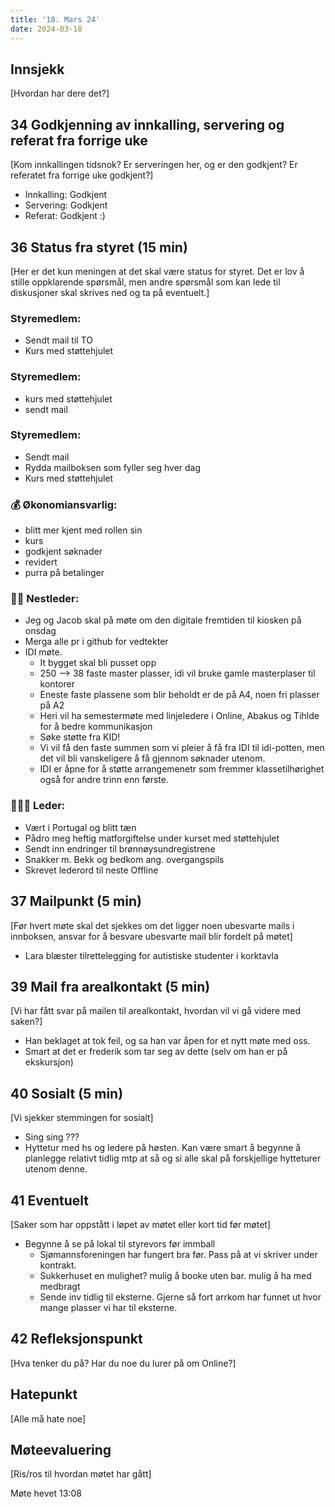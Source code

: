 ```yaml
---
title: '18. Mars 24'
date: 2024-03-18
---
```


## Innsjekk

[Hvordan har dere det?]

## 34 Godkjenning av innkalling, servering og referat fra forrige uke

[Kom innkallingen tidsnok? Er serveringen her, og er den godkjent? Er referatet fra forrige uke godkjent?]

- Innkalling: Godkjent
- Servering: Godkjent
- Referat: Godkjent :)

## 36 Status fra styret (15 min)

[Her er det kun meningen at det skal være status for styret. Det er lov å stille oppklarende spørsmål, men andre spørsmål som kan lede til diskusjoner skal skrives ned og ta på eventuelt.]

### Styremedlem:

- Sendt mail til TO
- Kurs med støttehjulet

### Styremedlem:

- kurs med støttehjulet
- sendt mail

### Styremedlem:

- Sendt mail
- Rydda mailboksen som fyller seg hver dag
- Kurs med støttehjulet

### **💰** Økonomiansvarlig:

- blitt mer kjent med rollen sin
- kurs
- godkjent søknader
- revidert
- purra på betalinger

### 👨🏼 Nestleder:

- Jeg og Jacob skal på møte om den digitale fremtiden til kiosken på onsdag
- Merga alle pr i github for vedtekter
- IDI møte. 
    - It bygget skal bli pusset opp
    - 250 --> 38 faste master plasser, idi vil bruke gamle masterplaser til kontorer 
    - Eneste faste plassene som blir beholdt er de på A4, noen fri plasser på A2
    - Heri vil ha semestermøte med linjeledere i Online, Abakus og Tihlde for å bedre kommunikasjon
    - Søke støtte fra KID!
    - Vi vil få den faste summen som vi pleier å få fra IDI til idi-potten, men det vil bli vanskeligere å få gjennom søknader utenom.
    - IDI er åpne for å støtte arrangemenetr som fremmer klassetilhørighet også for andre trinn enn første.

### 🧔🏼‍♂️ Leder:

- Vært i Portugal og blitt tæn
- Pådro meg heftig matforgiftelse under kurset med støttehjulet
- Sendt inn endringer til brønnøysundregistrene
- Snakker m. Bekk og bedkom ang. overgangspils
- Skrevet lederord til neste Offline

## 37 Mailpunkt (5 min)

[Før hvert møte skal det sjekkes om det ligger noen ubesvarte mails i innboksen, ansvar for å besvare ubesvarte mail blir fordelt på møtet]
- Lara blæster tilrettelegging for autistiske studenter i korktavla

## 39 Mail fra arealkontakt (5 min)

[Vi har fått svar på mailen til arealkontakt, hvordan vil vi gå videre med saken?]
- Han beklaget at tok feil, og sa han var åpen for et nytt møte med oss.
- Smart at det er frederik som tar seg av dette (selv om han er på ekskursjon)

## 40 Sosialt (5 min)

[Vi sjekker stemmingen for sosialt]
- Sing sing ???
- Hyttetur med hs og ledere på høsten. Kan være smart å begynne å planlegge relativt tidlig mtp at så og si alle skal på forskjellige hytteturer utenom denne.

## 41 Eventuelt

[Saker som har oppstått i løpet av møtet eller kort tid før møtet]

- Begynne å se på lokal til styrevors før immball
    - Sjømannsforeningen har fungert bra før. Pass på at vi skriver under kontrakt.
    - Sukkerhuset en mulighet? mulig å booke uten bar. mulig å ha med medbragt
    - Sende inv tidlig til eksterne. Gjerne så fort arrkom har funnet ut hvor mange plasser vi har til eksterne.

## 42 Refleksjonspunkt

[Hva tenker du på? Har du noe du lurer på om Online?]

## Hatepunkt

[Alle må hate noe]

## Møteevaluering

[Ris/ros til hvordan møtet har gått]

Møte hevet 13:08
